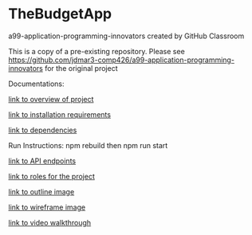 # TheBudgetApp
a99-application-programming-innovators created by GitHub Classroom

This is a copy of a pre-existing repository. Please see https://github.com/jdmar3-comp426/a99-application-programming-innovators for the original project

Documentations:

[link to overview of project](/docs/overview.txt)<br>

[link to installation requirements](/docs/Installation.txt)<br>

[link to dependencies](/docs/Dependencies.txt)<br>

Run Instructions: npm rebuild then npm run start<br>

[link to API endpoints](/docs/API.txt)<br>

[link to roles for the project](/docs/Roles.txt)<br>

[link to outline image](/docs/BudgetApp_mockup.png)<br>

[link to wireframe image](/docs/BudgetApp_wireframe.png)<br>

[link to video walkthrough](/docs/video.txt)
